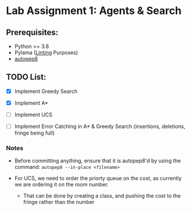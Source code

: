 # Lab Assignment 1: Agents & Search

## Prerequisites:
* Python >= 3.8
* Pylama ([Linting](https://code.visualstudio.com/docs/python/linting#:~:text=Linting%20highlights%20syntactical%20and%20stylistic,that%20can%20lead%20to%20errors.) Purposes)
* [autopep8](https://pypi.org/project/autopep8/)

## TODO List:
- [x] Implement Greedy Search
- [x] Implement A*
- [ ] Implement UCS
- [ ] Implement Error Catching in A* & Greedy Search (insertions, deletions, fringe being full)


### Notes
* Before committing anything, ensure that it is autopep8'd by using the command:
`autopep8 --in-place <filename>` 

* For UCS, we need to order the priorty queue on the cost, as currently we are ordering it on the room number. 
    * That can be done by creating a class, and pushing the cost to the fringe rather than the number

